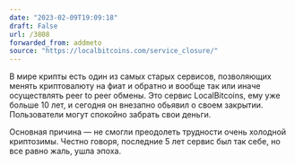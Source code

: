 ```yaml
---
date: "2023-02-09T19:09:18"
draft: False
url: /3808
forwarded_from: addmeto
source: "https://localbitcoins.com/service_closure/"
---
```


В мире крипты есть один из самых старых сервисов, позволяющих менять криптовалюту на фиат и обратно и вообще так или иначе осуществлять peer to peer обмены. Это сервис LocalBitcoins, ему уже больше 10 лет, и сегодня он внезапно обьявил о своем закрытии. Пользователи могут спокойно забрать свои деньги.

Основная причина — не смогли преодолеть трудности очень холодной криптозимы. Честно говоря, последние 5 лет сервис был так себе, но все равно жаль, ушла эпоха.
